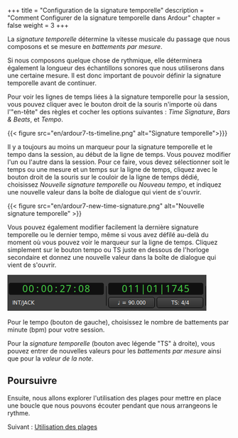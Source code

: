 +++
title = "Configuration de la signature temporelle"
description = "Comment Configurer de la signature temporelle dans Ardour"
chapter = false
weight = 3
+++

La _signature temporelle_ détermine la vitesse musicale du passage que nous composons et se mesure en _battements par mesure_. 

Si nous composons quelque chose de rythmique, elle déterminera également la longueur des échantillons sonores que nous utiliserons dans une certaine mesure. Il est donc important de pouvoir définir la signature temporelle avant de continuer.

Pour voir les lignes de temps liées à la signature temporelle pour la session, vous pouvez cliquer avec le bouton droit de la souris n'importe où dans l'"en-tête" des règles et cocher les options suivantes : _Time Signature_, _Bars & Beats_, et _Tempo_.

{{< figure src="en/ardour7-ts-timeline.png" alt="Signature temporelle">}}}

Il y a toujours au moins un marqueur pour la signature temporelle et le tempo dans la session, au début de la ligne de temps. Vous pouvez modifier l'un ou l'autre dans la session. Pour ce faire, vous devez sélectionner soit le temps ou une mesure et un temps sur la ligne de temps, cliquez avec le bouton droit de la souris sur le couloir de la ligne de temps dédié, choisissez _Nouvelle signature temporelle_ ou _Nouveau tempo_, et indiquez une nouvelle valeur dans la boîte de dialogue qui vient de s'ouvrir.

{{< figure src="en/ardour7-new-time-signature.png" alt="Nouvelle signature temporelle" >}}

Vous pouvez également modifier facilement la dernière signature temporelle ou le dernier tempo, même si vous avez défilé au-delà du moment où vous pouvez voir le marqueur sur la ligne de temps. Cliquez simplement sur le bouton tempo ou TS juste en dessous de l'horloge secondaire et donnez une nouvelle valeur dans la boîte de dialogue qui vient de s'ouvrir.

![Tempo et signature temporelle](en/Ardour5_Edit_TS_and_Tempo.png?width=25vw)

Pour le tempo (bouton de gauche), choisissez le nombre de battements par minute (bpm) pour votre session.

Pour la _signature temporelle_ (bouton avec légende "TS" à droite), vous pouvez entrer de nouvelles valeurs pour les _battements par mesure_ ainsi que pour la _valeur de la note_.

## Poursuivre

Ensuite, nous allons explorer l'utilisation des plages pour mettre en place une boucle que nous pouvons écouter pendant que nous arrangeons le rythme.

Suivant : [Utilisation des plages](../using-ranges)